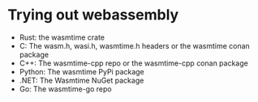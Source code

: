 # Trying  out webassembly

- Rust: the wasmtime crate
- C: The wasm.h, wasi.h, wasmtime.h headers or the wasmtime conan package
- C++: The wasmtime-cpp repo or the wasmtime-cpp conan package
- Python: The wasmtime PyPi package
- .NET: The Wasmtime NuGet package
- Go: The wasmtime-go repo
